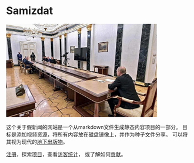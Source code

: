 # Samizdat

<img src="media/images/samizdat.jpg" width="410" height="254" alt="普京的顾问们坐在一张巨大桌子的远端" class="img-fluid">

这个关于假新闻的网站是一个从markdown文件生成静态内容项目的一部分。
目标是添加视频资源，将所有内容放在磁盘镜像上，并作为种子文件分享。
可以将其视为现代的<a href="https://en.wikipedia.org/wiki/Samizdat" target="_blank">地下出版物</a>。

[注册](account/)，探索[项目](project/)，查看[访客统计](https://fakenews.com/matomo/)，
或了解如何[贡献](contribute/)。